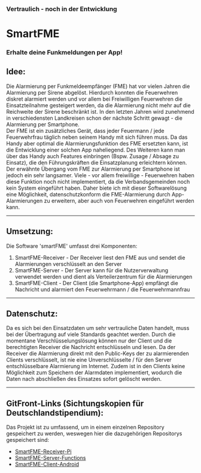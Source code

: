 ### Vertraulich - noch in der Entwicklung
# SmartFME
### Erhalte deine Funkmeldungen per App!
  
## Idee:
Die Alarmierung per Funkmeldeempfänger (FME) hat vor vielen Jahren die Alarmierung per Sirene abgelöst. Hierdurch konnten die Feuerwehren diskret alarmiert werden und vor allem bei Freiwilligen Feuerwehren die Einsatzteilnahme gesteigert werden, da die Alarmierung nicht mehr auf die Reichweite der Sirene beschränkt ist. In den letzten Jahren wird zunehmend in verschiedensten Landkreisen schon der nächste Schritt gewagt - die Alarmierung per Smartphone.  
Der FME ist ein zusätzliches Gerät, dass jeder Feuermann / jede Feuerwehrfrau täglich neben seinem Handy mit sich führen muss. Da das Handy aber optimal die Alarmierungsfunktion des FME ersetzten kann, ist die Entwicklung einer solchen App naheliegend. Des Weiteren kann man über das Handy auch Features einbringen (Bspw. Zusage / Absage zu Einsatz), die den Führungskräften die Einsatzplanung erleichtern können.  
Der erwähnte Übergang vom FME zur Alarmierung per Smartphone ist jedoch ein sehr langsamer. Viele - vor allem freiwillige - Feuerwehren haben diese Funktion noch nicht implementiert, da die Verbandsgemeinden noch kein System eingeführt haben. Daher biete ich mit dieser Softwarelösung eine Möglichkeit, datenschutzkonform die FME-Alarmierung durch App-Alarmierungen zu erweitern, aber auch von Feuerwehren eingeführt werden kann.

---

## Umsetzung:
Die Software 'smartFME' umfasst drei Komponenten:  
1.  SmartFME-Receiver - Der Receiver liest den FME aus und sendet die Alarmierungen verschlüsselt an den Server
3.  SmartFME-Server - Der Server kann für die Nutzerverwaltung verwendet werden und dient als Verteilerzentrum für die Alarmierungen
4.  SmartFME-Client - Der Client (die Smartphone-App) empfängt die Nachricht und alarmiert den Feuerwehrmann / die Feuerwehrmannfrau

---

## Datenschutz:
Da es sich bei den Einsatzdaten um sehr vertrauliche Daten handelt, muss bei der Übertragung auf viele Standards geachtet werden. Durch die momentane Verschlüsselungslösung können nur der Client und die berechtigten Receiver die Nachricht entschlüsseln und lesen. Da der Receiver die Alarmierung direkt mit den Public-Keys der zu alarmierenden Clients verschlüsselt, ist nie eine Unverschlüsselte / für den Server entschlüsselbare Alarmierung im Internet.
Zudem ist in den Clients keine Möglichkeit zum Speichern der Alarmdaten implementiert, wodurch die Daten nach abschließen des Einsatzes sofort gelöscht werden.

---


## GitFront-Links (Sichtungskopien für Deutschlandstipendium):
Das Projekt ist zu umfassend, um in einem einzelnen Repository gespeichert zu werden, weswegen hier die dazugehörigen Repositorys gespeichert sind:
- [SmartFME-Receiver-Pi](https://gitfront.io/r/henrihenr/U69mmxveg8f1/smartFME-Receiver-Pi-SK/)
- [SmartFME-Server-Functions](https://gitfront.io/r/henrihenr/qmhjGD8mLC8Z/SmartFME-Server-Functions-SK/)
- [SmartFME-Client-Android](https://gitfront.io/r/henrihenr/4HMiafy6bjdu/SmartFME-Client-Android-SK/)

<!-- ## Links (GitHub, privat):
- [SmartFME-Receiver-Pi](https://github.com/Danmyrer/smartFME-Reciever-Pi)
- [SmartFME-Server-Functions](https://github.com/Danmyrer/SmartFME-Server-Functions)
- [SmartFME-Client-Android](https://github.com/Danmyrer/SmartFME-Client-Android) -->
